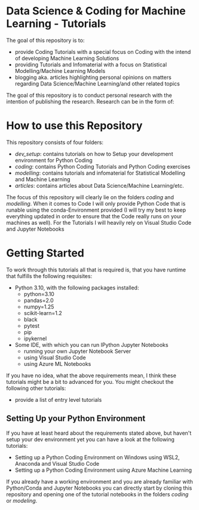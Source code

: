 # Data Science & Coding for Machine Learning - Tutorials

The goal of this repository is to:

- provide Coding Tutorials with a special focus on Coding with the intend of developing Machine Learning Solutions
- providing Tutorials and Infomaterial with a focus on Statistical Modelling/Machine Learning Models
- blogging aka. articles highlighting personal opinions on matters regarding Data Science/Machine Learning/and other related topics

The goal of this repository is to conduct personal research with the intention of publishing the research. Research can be in the form of:

# How to use this Repository
This repository consists of four folders:

- *dev_setup*: contains tutorials on how to Setup your development environment for Python Coding
- *coding*: contains Python Coding Tutorials and Python Coding exercises
- *modelling*: contains tutorials and infomaterial for Statistical Modelling and Machine Learning
- *articles*: contains articles about Data Science/Machine Learning/etc.

The focus of this repository will clearly lie on the folders *coding* and *modelling*. When it comes to Code I will only provide Python Code that is runable using the conda-Environment provided (I will try my best to keep everything updated in order to ensure that the Code really runs on your machines as well). For the Tutorials I will heavily rely on Visual Studio Code and Jupyter Notebooks

# Getting Started
To work through this tutorials all that is required is, that you have runtime that fulfills the following requisites:

- Python 3.10, with the following packages installed:
  - python=3.10
  - pandas=2.0
  - numpy=1.25
  - scikit-learn=1.2
  - black
  - pytest
  - pip
  - ipykernel
- Some IDE, with which you can run IPython Jupyter Notebooks
  - running your own Jupyter Notebook Server
  - using Visual Studio Code
  - using Azure ML Notebooks

If you have no idea, what the above requirements mean, I think these tutorials might be a bit to advanced for you. You might checkout the following other tutorials:
- provide a list of entry level tutorials

## Setting Up your Python Environment
If you have at least heard about the requirements stated above, but haven't setup your dev environment yet you can have a look at the following tutorials:

- Setting up a Python Coding Environment on Windows using WSL2, Anaconda and Visual Studio Code
- Setting up a Python Coding Environment using Azure Machine Learning

If you already have a working environment and you are already familiar with Python/Conda and Jupyter Notebooks you can directly start by cloning this repository and opening one of the tutorial notebooks in the folders *coding* or *modeling*.